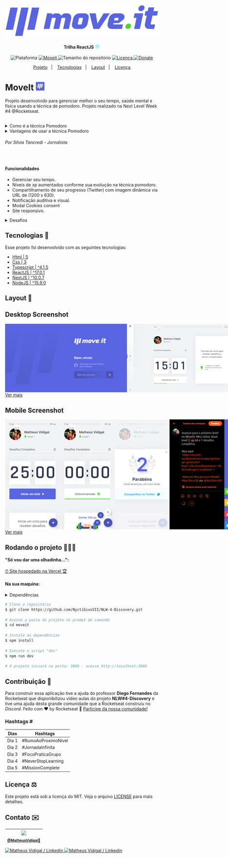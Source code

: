 <h1 align="center">
  <br>
    <img src="./.github/logo-full.svg" width="500" heigh="150" alt="logo move.it">
</h1>
<h4 align="center">
    Trilha ReactJS <img src="./.github/logo-icon-react.svg" height="15" alt="logo icon react">
</h4>
<!-- <h4 align="center">Projeto web construído durante o Next Level Week #04-Discovery com a Rocketseat/DiegoFernandes.</h4> -->
<p align="center">
  <img alt="Plataforma" src="https://img.shields.io/static/v1?label=Plataforma&message=Mobile/PC&color=5965E0&labelColor=8257e6">
  <a aria-label="Completado" href="https://nextlevelweek.com/episodios/omnistack/edicao/4">
    <img alt="Moveit" src="https://img.shields.io/badge/MoveIt-NLW 4.0-5965E0?logo=data:image/png;base64,iVBORw0KGgoAAAANSUhEUgAAABAAAAAQCAMAAAAoLQ9TAAAALVBMVEVHcExxWsF0XMJzXMJxWcFsUsD///9jRrzY0u6Xh9Gsn9n39fyMecy0qd2bjNJWBT0WAAAABHRSTlMA2Do606wF2QAAAGlJREFUGJVdj1cWwCAIBLEsRU3uf9xobDH8+GZwUYi8i6ucJwrxKE+7D0G9Q4vlYqtmCSjndr4CgCgzlyFgfKfKCVO0LrPKjmiqMxGXkJwNnXskqWG+1oSM+BSwD8f29YLNjvx/OQrn+g99oQSoNmt3PgAAAABJRU5ErkJggg==&labelColor=8257e6"></img>
  </a>
  <img alt="Tamanho do repositório" src="https://img.shields.io/github/repo-size/NyctibiusVII/NLW-3-Discovery?color=4CD62B&labelColor=8257e6">
  <a href="https://github.com/NyctibiusVII/NLW-4-Discovery/blob/master/LICENSE">
    <img alt="Licença" src="https://img.shields.io/static/v1?label=License&message=MIT&color=5965E0&labelColor=8257e6">
  </a>
  <a href="https://picpay.me/Matheus_nyctibius_vii">
  <img alt="Donate" src="https://img.shields.io/static/v1?label=$&message=Donate&color=5965E0&labelColor=8257e6">
  </a>
</p>
<p align="center">
  <a href="#moveit-">Projeto</a>&nbsp;&nbsp;&nbsp;|&nbsp;&nbsp;&nbsp;
  <a href="#tecnologias-">Tecnologias</a>&nbsp;&nbsp;&nbsp;|&nbsp;&nbsp;&nbsp;
  <a href="#layout-">Layout</a>&nbsp;&nbsp;&nbsp;|&nbsp;&nbsp;&nbsp;
  <a href="#licença-%EF%B8%8F">Licença</a>
</p>
<!--
<p align="center">
    <a href="README.md">Inglês</a>
    ·
    <a href="README-pt.md">Português</a>
</p>
-->

# MoveIt <img src=".github/logo-moveit.png" width="28" alt="logo icon">
Projeto desenvolvido para gerenciar melhor o seu tempo, saúde mental e física usando a técnica de pomodoro. Projeto realizado na Next Level Week #4 @Rocketseat.

<br>

<details>
    <summary>Como é a técnica Pomodoro</summary>

```
Pomodoro significa tomate em italiano. A fruta faz alusão ao tempo durante o qual você pode fazer determinada tarefa.
Cada pomodoro é dividido em quatro pomodoris, e cada um destes equivale a 30 minutos.

O método Pomodoro é simples e dura (n) horas. Primeiro, você realiza uma atividade durante 25 minutos.
Quando acabar o tempo, descansa 5 minutos. Assim sucessivamente até que complete as (n) horas.

O conceito do Pomodoro é que a pessoa que vai estudar ou executar uma tarefa demore, exatamente, 25 minutos.
Concluindo-a ou não, ele deve parar e descansar 5 minutos.
```
</details>

<details>
    <summary>Vantagens de usar a técnica Pomodoro</summary>

```
- Alivia a ansiedade;
- Aumenta o foco e a concentração por meio da redução das interrupções.
- Aumenta a conscientização das decisões.
- Aumenta a motivação e mantém-na constante.
- Reforça a determinação para atingir os objetivos.
- Melhora o processo de trabalho ou estudo.
- Reforça sua determinação de continuar a aplicar-se em face de complexas situações.
```
</details>

###### Por Silvia Tancredi - Jornalista

<br>

#### Funcionalidades
* Gerenciar seu tempo.
* Níveis de xp aumentados conforme sua evolução na técnica pomodoro.
* Compartilhamento de seu progresso (Twitter) com imagem dinâmica via URL de (1200 x 630).
* Notificação auditiva e visual.
* Modal Cookies consent
* Site responsivo.

<details>
    <summary>Desafios</summary>

```
✔ - Documentar bem o projeto
✔ - Melhorar o estilo: Responsividade e Design
✔ - Confetes atras do modal quando passar de level
✔ - Barra de progresso (tempo restante) em baixo do botão (Abandonar ciclo e Ciclo encerrado)
✔ - Bloquear funcionalidades se não estiver logado
- Banco de dados
✖ - Next PWA

Funcionalidades:
    - Mensagem de aviso ao sair da pagina ("O timer esta ativo!")
    - Trocar o tema da aplicação: Light e Dark
    ✔ - oAuth github (Pagina de login)
    ✔ - COOKIES:
        ✔ - Cookies consent
        ✔ - Guardar dados
        ✔ - Alterar dados
        ✔ - Deletar dados
    - SQL:
        - Guardar dados
        - Alterar dados
        - Deletar dados
    ✔ - Sidebar lateral #Desktop:
        ✔ - Logo (img)
        ✔ - Home
        ✔ - Leaderbord
        ✔ - Settings
    ✔ - Float action button #Mobile:
        ✔ - Home
        ✔ - Leaderbord
        ✔ - Settings
    ✔ - Toast:
        ✔ - Cor dinâmica
        ✔ - Icon dinâmico
        ✔ - Texto dinâmico
        ✔ - ToastBar countdown
        ✔ - Animação de entrada e saida
    - Telas:
        ✔ - Home
        - Leaderbord
        - Settings
        ✔ - Login
        - 404
    ✔ - Compartilhar com o Twitter:
        ✔ - Botão em baixo do modal (Compartilhar no Twitter (img))
            ✔ - Texto com:
                ✔ - qts Desafios
                ✔ - qts xp
                ✔ - qts Level
            ✔ - Link para a img dinâmica
            ✔ - Hashtags
            ✔ - Autor
        ✔ - Criar img dinâmica para compartilhar:
            ✔ - (API) image-generator:
                ✔ - qts Desafios
                ✔ - qts xp
                ✔ - qts Level
```
</details>

## Tecnologias 🚀
Esse projeto foi desenvolvido com as seguintes tecnologias:
- [Html | 5](https://pt.wikipedia.org/wiki/HTML)
- [Css | 3](https://pt.wikipedia.org/wiki/Cascading_Style_Sheets)
- [Typescript | ^4.1.5](https://www.typescriptlang.org/)
- [ReactJS | ^17.0.1](https://pt-br.reactjs.org/)
- [NextJS | ^10.0.7](https://nextjs.org/)
- [NodeJS | ^15.9.0](https://nodejs.org/en/)

## Layout 🚧
## Desktop Screenshot
<div style="display: flex; flex-direction: 'column'; align-items: 'center';">
<!-- Responsive, 1440 x 900, 50% (Laptop L - 1440px)-->
    <img width="400px" src="./.github/desktop/login-blank.png">
    <!--<img width="400px" src="./.github/desktop/login-filled.png">-->
    <!--<img width="400px" src="./.github/desktop/index-initial-countdown.png">-->
    <img width="400px" src="./.github/desktop/index-half-countdown.png">
    <!--<img width="400px" src="./.github/desktop/index-final-countdown.png">-->
    <img width="400px" src="./.github/desktop/index-modal-with-confetti.png">
    <!--<img width="400px" src="./.github/desktop/index-modal-without-confetti.png">-->
    <img width="400px" src="./.github/desktop/imgGenerator-image-next-level.png">
    <!--<img width="400px" src="./.github/desktop/imgGenerator-twitter-next-level.png">-->
    <!--<img width="400px" src="./.github/desktop/leaderbord.png">-->
    <!--<img width="400px" src="./.github/desktop/configs.png">-->
    <!--<img width="400px" src="./.github/desktop/toasts.png">-->
</div>
<a href="./.github/README-IMGS.md">Ver mais</a>

## Mobile Screenshot
<div style="display: flex; flex-direction: 'row';">
<!-- Responsive, 425 x 900, 60% (Mobile L - 425px)-->
    <!--<img width="180px" src="./.github/mobile/login-blank.png">-->
    <!--<img width="180px" src="./.github/mobile/login-filled.png">-->
    <img width="180px" src="./.github/mobile/index-initial-countdown.png">
    <!--<img width="180px" src="./.github/mobile/index-half-countdown.png">-->
    <img width="180px" src="./.github/mobile/index-final-countdown.png">
    <!--<img width="180px" src="./.github/mobile/index-modal-with-confetti.png">-->
    <img width="180px" src="./.github/mobile/index-modal-without-confetti.png">
    <!--<img width="180px" src="./.github/mobile/imgGenerator-image-next-level.png">-->
    <img width="180px" src="./.github/mobile/imgGenerator-twitter-next-level.png">
    <!--<img width="180px" src="./.github/mobile/leaderbord.png">-->
    <!--<img width="180px" src="./.github/mobile/configs.png">-->
    <img width="180px" src="./.github/mobile/toasts.png">
</div>
<a href="./.github/README-IMGS.md">Ver mais</a>
    <!-- IMGS
      ------------------------------
      login-blank
      login-filled
      ------------------------------
      initial-countdown
      half-countdown
      final-countdown
      ------------------------------
      modal-with-confetti
      modal-without-confetti
      ------------------------------
      image-next-level
      twitter-next-level
      ------------------------------
      leaderbord
      configs
      ------------------------------
    -->

## Rodando o projeto 🚴🏻‍♂️
#### "Só vou dar uma olhadinha...":
  <a href="https://moveit-nyctibiusvii.vercel.app/">⏰ Site hospedado na Vercel 🏆</a>

#### Na sua maquina:
<details>
    <summary>Dependências</summary>

```json
  "dependencies": {
    "axios": "^0.21.1",
    "chrome-aws-lambda": "^7.0.0",
    "js-cookie": "^2.2.1",
    "next": "10.0.7",
    "puppeteer-core": "^8.0.0",
    "react": "17.0.1",
    "react-confetti": "^6.0.1",
    "react-copy-to-clipboard": "^5.0.3",
    "react-dom": "17.0.1"
  },
  "devDependencies": {
    "@types/js-cookie": "^2.2.6",
    "@types/node": "^14.14.31",
    "@types/react": "^17.0.2",
    "@types/react-dom": "^17.0.1",
    "typescript": "^4.1.5"
  }
    //Ex: $ npm install @types/_____ -D
```
</details>

```bash
# Clone o repositório
$ git clone https://github.com/NyctibiusVII/NLW-4-Discovery.git

# Acesse a pasta do projeto no prompt de comando
$ cd moveit

# Instale as dependências
$ npm install

# Execute o script "dev"
$ npm run dev

# O projeto inciará na porta: 3000 - acesse http://localhost:3000
```

## Contribuição 💭
Para construir essa aplicação tive a ajuda do professor **Diego Fernandes** da Rocketseat que disponibilizou video aulas do projeto **NLW#4-Discovery** e tive uma ajuda desta grande comunidade que a Rocketseat construiu no *Discord*.
Feito com ♥ by Rocketseat :wave: [Participe da nossa comunidade!](https://discord.gg/YxU7fJT)

### Hashtags \#
| Dias  | Hashtags            |
|-------|---------------------|
| Dia 1 | #RumoAoProxímoNivel |
| Dia 2 | #JornadaInfinita    |
| Dia 3 | #FocoPraticaGrupo   |
| Dia 4 | #NeverStopLearning  |
| Dia 5 | #MissionComplete    |

## Licença ⚖️
Este projeto está sob a licença do MIT. Veja o arquivo [LICENSE](https://github.com/NyctibiusVII/NLW-4-Discovery/blob/master/LICENSE) para mais detalhes.

## Contato ✉️
| <img src="https://user-images.githubusercontent.com/52816125/90341686-05b68880-dfd8-11ea-969c-70c9ce9d0278.jpg" width=100><br><sub><a href="https://www.instagram.com/nyctibius_vii/?hl=pt-br">@MatheusVidigal🦊</a></sub> |
| :---: |

<p align="left">
    <a href="https://www.linkedin.com/in/matheus-vidigal-nyctibiusvii/">
        <img alt="Matheus Vidigal / Linkedin" src="https://img.shields.io/badge/-Matheus Vidigal-8257e6?style=flat&logo=Linkedin&logoColor=fff" />
    </a>
    <a href="https://mail.google.com/mail/u/1/#inbox?compose=GTvVlcSGLCKpKJfwPsKKqzXBplKkGtCLvCQcFWdWxCxQFfkHzzjVkgzrMFPBgKBmWFHvrjrCsMqSH">
        <img alt="Matheus Vidigal / Linkedin" src="https://img.shields.io/badge/-Matheus Vidigal-5965E0?style=flat&logo=Gmail&logoColor=fff" />
    </a>
</p>